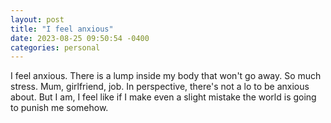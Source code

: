 ```yaml
---
layout: post
title: "I feel anxious"
date: 2023-08-25 09:50:54 -0400
categories: personal
---
```


I feel anxious. There is a lump inside my body that won't go away. So much stress. Mum, girlfriend, job. In perspective, there's not a lo to be anxious about. But I am, I feel like if I make even a slight mistake the world is going to punish me somehow.
